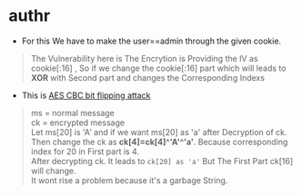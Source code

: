 # authr
* For this We have to make the user==admin through the given cookie.
> The Vulnerability here is The Encrytion is Providing the IV as cookie[:16] , So if we change the cookie[:16] part which will leads to **XOR** with Second part and changes the Corresponding Indexs
* This is [AES CBC bit flipping attack](https://masterpessimistaa.wordpress.com/2017/05/03/cbc-bit-flipping-attack/)
> ms = normal message <br>
> ck = encrypted message<br>
> Let ms[20] is 'A' and if we want ms[20] as 'a' after Decryption of ck.<br>
> Then change the ck as **ck[4]=ck[4]^'A'^'a'**. Because corresponding index for 20 in First part is 4.<br>
> After decrypting ck. It leads to `ck[20] as 'a'` But The First Part ck[16] will change.<br>
> It wont rise a problem because it's a garbage String.<br>
